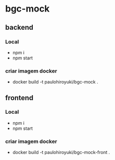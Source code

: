 # bgc-mock
## backend
### Local
- npm i
- npm start

### criar imagem docker
- docker build -t paulohiroyuki/bgc-mock .


## frontend
### Local
- npm i
- npm start

### criar imagem docker
- docker build -t paulohiroyuki/bgc-mock-front .
